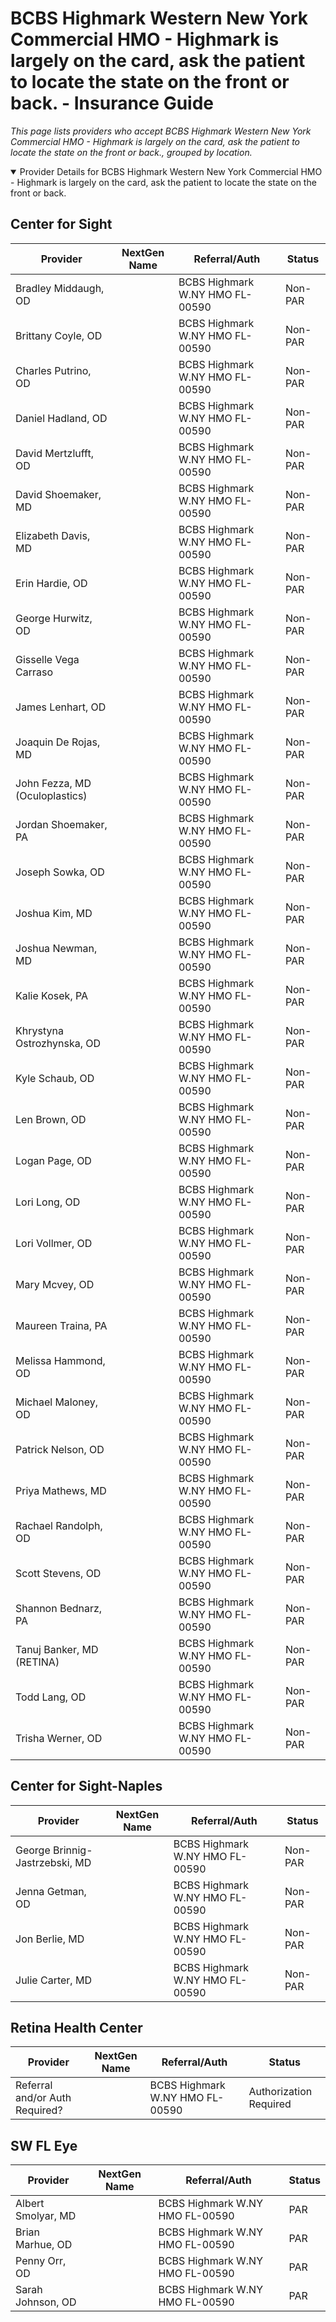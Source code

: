# BCBS Highmark Western New York Commercial HMO - Highmark is largely on the card, ask the patient to locate the state on the front or back. - Insurance Guide

*This page lists providers who accept BCBS Highmark Western New York Commercial HMO - Highmark is largely on the card, ask the patient to locate the state on the front or back., grouped by location.*

<details open><summary>Provider Details for BCBS Highmark Western New York Commercial HMO - Highmark is largely on the card, ask the patient to locate the state on the front or back.</summary>

## Center for Sight

| Provider | NextGen Name | Referral/Auth | Status |
|----------|-------------|--------------|--------|
| Bradley Middaugh, OD |  | BCBS Highmark W.NY HMO FL-00590 | Non-PAR |
| Brittany Coyle, OD |  | BCBS Highmark W.NY HMO FL-00590 | Non-PAR |
| Charles Putrino, OD |  | BCBS Highmark W.NY HMO FL-00590 | Non-PAR |
| Daniel Hadland, OD |  | BCBS Highmark W.NY HMO FL-00590 | Non-PAR |
| David Mertzlufft, OD |  | BCBS Highmark W.NY HMO FL-00590 | Non-PAR |
| David Shoemaker, MD |  | BCBS Highmark W.NY HMO FL-00590 | Non-PAR |
| Elizabeth Davis, MD |  | BCBS Highmark W.NY HMO FL-00590 | Non-PAR |
| Erin Hardie, OD |  | BCBS Highmark W.NY HMO FL-00590 | Non-PAR |
| George Hurwitz, OD |  | BCBS Highmark W.NY HMO FL-00590 | Non-PAR |
| Gisselle Vega Carraso |  | BCBS Highmark W.NY HMO FL-00590 | Non-PAR |
| James Lenhart, OD |  | BCBS Highmark W.NY HMO FL-00590 | Non-PAR |
| Joaquin De Rojas, MD |  | BCBS Highmark W.NY HMO FL-00590 | Non-PAR |
| John Fezza, MD (Oculoplastics) |  | BCBS Highmark W.NY HMO FL-00590 | Non-PAR |
| Jordan Shoemaker, PA |  | BCBS Highmark W.NY HMO FL-00590 | Non-PAR |
| Joseph Sowka, OD |  | BCBS Highmark W.NY HMO FL-00590 | Non-PAR |
| Joshua Kim, MD |  | BCBS Highmark W.NY HMO FL-00590 | Non-PAR |
| Joshua Newman, MD |  | BCBS Highmark W.NY HMO FL-00590 | Non-PAR |
| Kalie Kosek, PA |  | BCBS Highmark W.NY HMO FL-00590 | Non-PAR |
| Khrystyna Ostrozhynska, OD |  | BCBS Highmark W.NY HMO FL-00590 | Non-PAR |
| Kyle Schaub, OD |  | BCBS Highmark W.NY HMO FL-00590 | Non-PAR |
| Len Brown, OD |  | BCBS Highmark W.NY HMO FL-00590 | Non-PAR |
| Logan Page, OD |  | BCBS Highmark W.NY HMO FL-00590 | Non-PAR |
| Lori Long, OD |  | BCBS Highmark W.NY HMO FL-00590 | Non-PAR |
| Lori Vollmer, OD |  | BCBS Highmark W.NY HMO FL-00590 | Non-PAR |
| Mary Mcvey, OD |  | BCBS Highmark W.NY HMO FL-00590 | Non-PAR |
| Maureen Traina, PA |  | BCBS Highmark W.NY HMO FL-00590 | Non-PAR |
| Melissa Hammond, OD |  | BCBS Highmark W.NY HMO FL-00590 | Non-PAR |
| Michael Maloney, OD |  | BCBS Highmark W.NY HMO FL-00590 | Non-PAR |
| Patrick Nelson, OD |  | BCBS Highmark W.NY HMO FL-00590 | Non-PAR |
| Priya Mathews, MD |  | BCBS Highmark W.NY HMO FL-00590 | Non-PAR |
| Rachael Randolph, OD |  | BCBS Highmark W.NY HMO FL-00590 | Non-PAR |
| Scott Stevens, OD |  | BCBS Highmark W.NY HMO FL-00590 | Non-PAR |
| Shannon Bednarz, PA |  | BCBS Highmark W.NY HMO FL-00590 | Non-PAR |
| Tanuj Banker, MD (RETINA) |  | BCBS Highmark W.NY HMO FL-00590 | Non-PAR |
| Todd Lang, OD |  | BCBS Highmark W.NY HMO FL-00590 | Non-PAR |
| Trisha Werner, OD |  | BCBS Highmark W.NY HMO FL-00590 | Non-PAR |

## Center for Sight-Naples

| Provider | NextGen Name | Referral/Auth | Status |
|----------|-------------|--------------|--------|
| George Brinnig-Jastrzebski, MD |  | BCBS Highmark W.NY HMO FL-00590 | Non-PAR |
| Jenna Getman, OD |  | BCBS Highmark W.NY HMO FL-00590 | Non-PAR |
| Jon Berlie, MD |  | BCBS Highmark W.NY HMO FL-00590 | Non-PAR |
| Julie Carter, MD |  | BCBS Highmark W.NY HMO FL-00590 | Non-PAR |

## Retina Health Center

| Provider | NextGen Name | Referral/Auth | Status |
|----------|-------------|--------------|--------|
| Referral and/or Auth Required? |  | BCBS Highmark W.NY HMO FL-00590 | Authorization Required |

## SW FL Eye

| Provider | NextGen Name | Referral/Auth | Status |
|----------|-------------|--------------|--------|
| Albert Smolyar, MD |  | BCBS Highmark W.NY HMO FL-00590 | PAR |
| Brian Marhue, OD |  | BCBS Highmark W.NY HMO FL-00590 | PAR |
| Penny Orr, OD |  | BCBS Highmark W.NY HMO FL-00590 | PAR |
| Sarah Johnson, OD |  | BCBS Highmark W.NY HMO FL-00590 | PAR |

</details>

